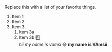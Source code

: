 Replace this with a list of your favorite things.
1. Item 1
2. Item 2
3. Item 3
   1. Item 3a
   2. Item 3b
:one:  
*hii my name is vamsi*
:smile:
__my name is VAmsii__
   
